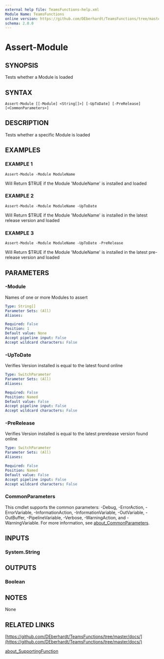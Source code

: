 ```yaml
---
external help file: TeamsFunctions-help.xml
Module Name: TeamsFunctions
online version: https://github.com/DEberhardt/TeamsFunctions/tree/master/docs/
schema: 2.0.0
---
```


# Assert-Module

## SYNOPSIS
Tests whether a Module is loaded

## SYNTAX

```
Assert-Module [[-Module] <String[]>] [-UpToDate] [-PreRelease] [<CommonParameters>]
```

## DESCRIPTION
Tests whether a specific Module is loaded

## EXAMPLES

### EXAMPLE 1
```
Assert-Module -Module ModuleName
```

Will Return $TRUE if the Module 'ModuleName' is installed and loaded

### EXAMPLE 2
```
Assert-Module -Module ModuleName -UpToDate
```

Will Return $TRUE if the Module 'ModuleName' is installed in the latest release version and loaded

### EXAMPLE 3
```
Assert-Module -Module ModuleName -UpToDate -PreRelease
```

Will Return $TRUE if the Module 'ModuleName' is installed in the latest pre-release version and loaded

## PARAMETERS

### -Module
Names of one or more Modules to assert

```yaml
Type: String[]
Parameter Sets: (All)
Aliases:

Required: False
Position: 1
Default value: None
Accept pipeline input: False
Accept wildcard characters: False
```

### -UpToDate
Verifies Version installed is equal to the latest found online

```yaml
Type: SwitchParameter
Parameter Sets: (All)
Aliases:

Required: False
Position: Named
Default value: False
Accept pipeline input: False
Accept wildcard characters: False
```

### -PreRelease
Verifies Version installed is equal to the latest prerelease version found online

```yaml
Type: SwitchParameter
Parameter Sets: (All)
Aliases:

Required: False
Position: Named
Default value: False
Accept pipeline input: False
Accept wildcard characters: False
```

### CommonParameters
This cmdlet supports the common parameters: -Debug, -ErrorAction, -ErrorVariable, -InformationAction, -InformationVariable, -OutVariable, -OutBuffer, -PipelineVariable, -Verbose, -WarningAction, and -WarningVariable. For more information, see [about_CommonParameters](http://go.microsoft.com/fwlink/?LinkID=113216).

## INPUTS

### System.String
## OUTPUTS

### Boolean
## NOTES
None

## RELATED LINKS

[https://github.com/DEberhardt/TeamsFunctions/tree/master/docs/](https://github.com/DEberhardt/TeamsFunctions/tree/master/docs/)

[about_SupportingFunction]()

